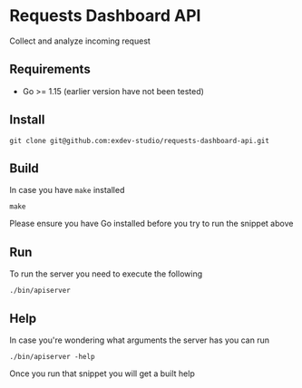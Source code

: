 # Requests Dashboard API
Collect and analyze incoming request 

## Requirements

* Go >= 1.15 (earlier version have not been tested)

## Install

```shell
git clone git@github.com:exdev-studio/requests-dashboard-api.git
```

## Build

In case you have `make` installed

```shell
make
```

Please ensure you have Go installed before you try to run the snippet above

## Run

To run the server you need to execute the following

```shell
./bin/apiserver
```

## Help

In case you're wondering what arguments the server has you can run

```shell
./bin/apiserver -help
```

Once you run that snippet you will get a built help
